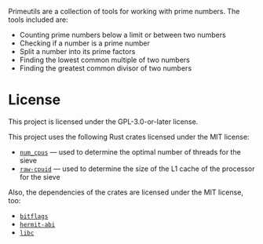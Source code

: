 Primeutils are a collection of tools for working with prime numbers. The tools included are:
 - Counting prime numbers below a limit or between two numbers
 - Checking if a number is a prime number
 - Split a number into its prime factors
 - Finding the lowest common multiple of two numbers
 - Finding the greatest common divisor of two numbers

# License

This project is licensed under the GPL-3.0-or-later license.

This project uses the following Rust crates licensed under the MIT license:
 - [`num_cpus`](https://crates.io/crates/num_cpus) — used to determine the optimal number of threads for the sieve
 - [`raw-cpuid`](https://crates.io/crates/raw-cpuid) — used to determine the size of the L1 cache of the processor for the sieve

Also, the dependencies of the crates are licensed under the MIT license, too:
 - [`bitflags`](https://crates.io/crates/bitflags)
 - [`hermit-abi`](https://crates.io/crates/hermit-abi)
 - [`libc`](https://crates.io/crates/libc)
